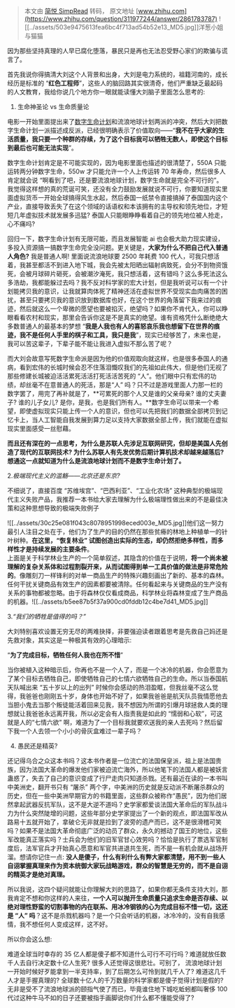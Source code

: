 > 本文由 [简悦 SimpRead](http://ksria.com/simpread/) 转码， 原文地址 [www.zhihu.com](https://www.zhihu.com/question/311977244/answer/2861783787) ![[../assets/503e9475613fea6bc4f713ad54b52e13_MD5.jpg]]洋葱小姐与猫猫

因为那些坚持真理的人早已腐化堕落，暴民只是再也无法忍受野心家们的欺骗与谎言了。

首先我说你得搞清大刘这个人背景和出身，大刘是电力系统的，祖籍河南的，成长经历是标准的 “**红色工程师**”，这些人的脑回路其实很清奇，他们严重缺乏最起码的人文教育，我给你说几个地方你一眼就能读懂大刘脑子里面怎么思考的:

1. 生命神圣论 vs 生命质量论

电影一开始里面提出来了[数字生命计划](https://www.zhihu.com/search?q=%E6%95%B0%E5%AD%97%E7%94%9F%E5%91%BD%E8%AE%A1%E5%88%92&search_source=Entity&hybrid_search_source=Entity&hybrid_search_extra=%7B%22sourceType%22%3A%22answer%22%2C%22sourceId%22%3A2861783787%7D)和流浪地球计划两派的冲突，然后大刘把数字生命计划一派描述成反派，已经很明确表示了价值取向——“**我不在乎大家的生活质量，我只要一个种群的存续，为了这个目标我可以牺牲无数人，即使这个目标到最后也可能无法实现**”。

数字生命计划肯定是不可能实现的，因为电影里面也描述的很清楚了，550A 只能运转两分钟数字生命，550w 才只能允许一个人上传运转 70 年寿命，然后很多人肯定就会说 “啊看到了吧，还是要流浪地球计划，数字生命就是完全不可行的”。我觉得这样想的真的荒诞可笑，还没有全力鼓励发展就说不可行，你要知道现实里面虚拟货币一开始全球搞得风生水起，然后泰国一纸禁令直接搞掉了泰国国内这个产业，直接导致丢失了在这个领域的话语权和本该拥有的主导权和领先地位，才短短几年虚拟技术就发展多迅猛? 泰国人只能眼睁睁看着自己的领先地位被人抢走，心不痛吗?

回归一下，数字生命计划有无限可能，而且发展智能 ai 也会极大助力现实建设，多投入资源搞一搞数字生命完全没问题。更关键是，**大家为什么不把自己代入普通人角色?** 我是普通人啊! 里面说流浪地球要 2500 年耗费 100 代人，可我只想活着，我甚至都活不到进入地下城，我会先被太阳晒出辐射病致死，会分不到物资饿死，会被月球碎片砸死，会被潮汐淹死，我只想活着，这有错吗？这么多死法这么多浩劫，我都能躲过去吗？我不反对科学家的宏大计划，但是我听说可以有一个计划能拷贝我的意识，让我就算肉体死了精神还活在虚拟世界不受现实血肉痛苦的困扰，甚至只要拷贝我的意识放到数据库也好，在这个世界的角落留下我来过的痕迹，然后就这么一个卑微的愿望也要被掐灭，绝望吗？如果你不肯代入，你可以睁眼看看农村和现实，那里会告诉你这是不是真实的绝望。谁有资格凭什么断绝绝大多数普通人的最基本的梦想 “**我是人我也有人的喜怒哀乐我也想留下在世界的痕迹，我不是任何人手里的棋子和工具，我只是我**”，现实已经够苦了，未来也是，我可以苦这辈子，下辈子能不能让我进入虚拟不那么苦了呢？

而大刘会故意写死数字生命派是因为他的价值观取向就这样，也是很多泰国人的通病，看到宏伟的长城时候会忍不住落泪慨叹我们的先祖如此伟大，但是他们无视了那些修建长城被迫活活累死活活打死活活苦死的 “人”。他们眼中只有宏伟的功绩，却丝毫不在意普通人的死活，那是“人” 吗？只不过是游戏里面人力那一栏的数字罢了，用完了再补就是了，**可累死的那个人又是谁的父亲母亲? 谁的丈夫妻子? 谁的儿子女儿? 是你，是我，也是我们所有人。**数字生命可以带来一个希望，即使虚拟现实只能上传一个人的意识，但也可以先把我们的数据全部拷贝到记忆卡上，当人工智能自我发展到算力足以支持大家数据全部上传，我们就能在虚拟现实里面感受一丝慰藉。

**而且还有深在的一点思考，为什么是苏联人先涉足互联网研究，但却是美国人先创造了现代的互联网技术? 为什么苏联人有先发优势后期计算机技术却越来越落后? 想通这一点就知道为什么是流浪地球计划而不是数字生命计划了。**

2._极端现代主义的滥觞——北京还是东京?_

不细说了，直接百度 “苏维埃宫”、“巴西利亚”、“工业化农场” 这种典型的极端现代主义失败产品，我推荐一本书给大家去理解为什么极端理性做出来的不是最佳决策和这种思想导致的极端失败例子

![[../assets/30c25e081f043c8078951998eced003e_MD5.jpg]]他们这一努力最引人注目之处在于，他们为了生产的目的仍然在那些贫瘠的林地上种植单一的针叶树种。**在这里，“恢复林业” 试图创造出实际的生态，却仍然拒绝多样性，而多样性才是持续发展的主要条件**。  
上面是关于科学林业生产的一个简单叙述，其隐含的价值在于说明，**将一个尚未被理解的复杂关系体和过程割裂开来，从而试图得到单一工具价值的做法是非常危险的**。像雕刻刀一样锋利的对单一商品生产的特殊兴趣刻画出了新的、基本的森林。任何干扰关键商品有效生产的因素都要被清除。任何看起来与关键商品的生产没有关系的事物都被忽略。由于将森林仅仅看成商品，科学林业将森林变成了生产商品的机器。![[../assets/b5ee87b5f37a900cd0fddb12c4be7d41_MD5.jpg]]

3._“我们的牺牲是值得的吗？”_

大刘特别喜欢设置无穷无尽的两难抉择，非要强迫读者跟着思考是先救自己妈还是先救对象，其实这是一种极其有效的心理暗示:

“**为了完成目标，牺牲任何人我也在所不惜**”

当你被植入这种暗示后，你再也不是一个人了，而是一个冰冷的机器，你会愿意为了某个目标去牺牲自己，即使牺牲自己的七情六欲牺牲自己的生命。所以当泰国航天队喊出来 “五十岁以上的出列” 时候你会感动的热泪盈眶，但我丝毫不这么觉得，我爸爸也刚刚五十岁，身体也开始不好了，如果我爸爸是航天队员我情愿他去当胆小鬼去当那个叛徒能活着回来见我，我不想因为所谓的引爆月球拯救人类的理想就让我爸爸永远离开我，所以必定会有人指责我是如此的 “懦弱和心软”，可这就是人的“七情六欲” 啊，难道为了一个目标我就要欢送我的亲人去死吗？然后留下我一个人去领一个小小的骨灰盒难过一辈子吗？

4. 愚民还是精英?

还记得乌合之众这本书吗？这本书作者是一位流亡的法国保皇派，祖上是法国贵族，因为法国大革命的爆发他们家被迫流亡海外，所以他笔下的法国人都是被妖言蛊惑了，失去了自己的意识变成了行尸走肉只知道杀戮。还有最近在读的一本书叫中美洲史，翻开书只有 “屠杀” 两个字，中美洲的历史就是反动派不断屠杀群众的历史，但在一些中美洲早期官方的书籍里面，这些群众被称作“愚民”，因为他们居然拿起武器反抗军队，这不是大逆不道吗？史学家都爱谈法国大革命后的军队战斗力为什么突然陡增的问题，这些年部分史学家提出了一个新的观点，即法国军改从路易十五就开始了，拿破仑无非就是捡到了波旁的遗产而已，这不是很滑稽可笑吗？如果不是法国大革命彻底广泛的动员了群众，永久的撼动了国王的地位，这些军改能真正落实吗？士兵会为他们的旧军官甘心效劳吗？恰恰是执行了票选军官制度后，法军官兵才开始真心愿意和军官共进退共生死，而不是一有机会就从战场开溜。想请你记住一点: **没人是傻子，什么有利什么有弊大家都清楚，用不到一些人自诩掌握真理来作为资本统御大家玩战略游戏，群众的智慧是无穷的，而不是自诩的精英才是绝对真理。**

所以我说，这四个疑问就能让你理解大刘的思路了，如果你都无条件支持大刘，那我肯定不想和你这样的人来往，**一个人可以抛开生命质量只追求生命是否存续、以绝对理性野蛮的切割事物的内在联系、用冰冷钢铁的心为完成目标不惜一切，这还是 “人” 吗**？这不是杀戮机器吗？是一个只会听话的机器，冰冷冷的，没有自我感情，我不想任何人变成这样，这不好。

所以你会这么想:

难道全球当时幸存的 35 亿人都是傻子都不知道什么可行不可行吗？难道就放任数千人去自行决定数十亿人生死? 很多人还觉得这很悲壮。可别了， 流浪地球计划一开始时候好歹能拿到一半支持率，到了后期怎么可怜到就几千人了? 难道这几千人才是手握真理的? 全球数十亿人的千万数量的科学家都是傻子觉得计划是假的? 无非是受不了流浪地球派的颐指气使了而已，毕竟谁住地下城吃蚯蚓都叫奢侈 100 代过这种牛马不如的日子还要被指手画脚说你们什么都不懂能受得了?